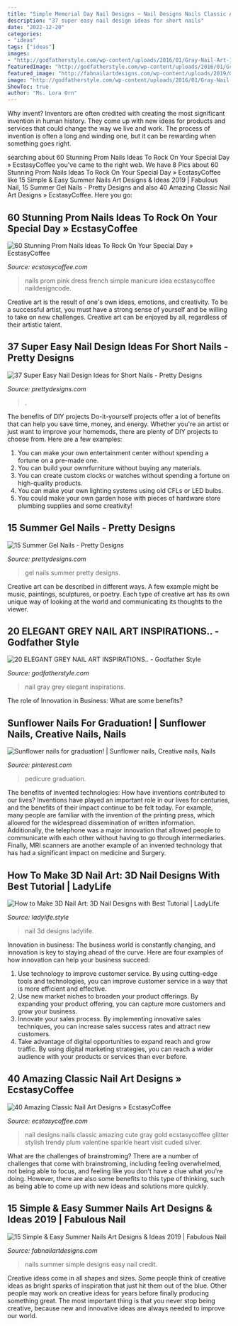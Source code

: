```yaml
---
title: "Simple Memorial Day Nail Designs ~ Nail Designs Nails Classic Amazing Cute Gray Gold Ecstasycoffee Glitter Stylish Trendy Plum Valentine Sparkle Heart Visit Cuded Silver"
description: "37 super easy nail design ideas for short nails"
date: "2022-12-20"
categories:
- "ideas"
tags: ["ideas"]
images:
- "http://godfatherstyle.com/wp-content/uploads/2016/01/Gray-Nail-Art-Ideas-6..jpg"
featuredImage: "http://godfatherstyle.com/wp-content/uploads/2016/01/Gray-Nail-Art-Ideas-6..jpg"
featured_image: "http://fabnailartdesigns.com/wp-content/uploads/2019/04/15-Simple-Easy-Summer-Nails-Art-Designs-Ideas-2019-4.jpg"
image: "http://godfatherstyle.com/wp-content/uploads/2016/01/Gray-Nail-Art-Ideas-6..jpg"
ShowToc: true
author: "Ms. Lora Orn"
---
```



Why invent?
Inventors are often credited with creating the most significant invention in human history. They come up with new ideas for products and services that could change the way we live and work. The process of invention is often a long and winding one, but it can be rewarding when something goes right.

	

		
searching about 60 Stunning Prom Nails Ideas To Rock On Your Special Day » EcstasyCoffee you've came to the right web. We have 8 Pics about 60 Stunning Prom Nails Ideas To Rock On Your Special Day » EcstasyCoffee like 15 Simple &amp; Easy Summer Nails Art Designs &amp; Ideas 2019 | Fabulous Nail, 15 Summer Gel Nails - Pretty Designs and also 40 Amazing Classic Nail Art Designs » EcstasyCoffee. Here you go:
		
    
## 60 Stunning Prom Nails Ideas To Rock On Your Special Day » EcstasyCoffee

<img loading=lazy src="https://i0.wp.com/www.ecstasycoffee.com/wp-content/uploads/2016/08/Simple-French-manicure-idea.jpg" onerror="this.onerror=null;this.src='https://tse4.mm.bing.net/th?id=OIP.68Mevlvq6bSss37pwryUUQHaJ4&amp;pid=15.1';" alt="60 Stunning Prom Nails Ideas To Rock On Your Special Day » EcstasyCoffee">

_Source: ecstasycoffee.com_

>nails prom pink dress french simple manicure idea ecstasycoffee naildesigncode. 

	

Creative art is the result of one's own ideas, emotions, and creativity. To be a successful artist, you must have a strong sense of yourself and be willing to take on new challenges. Creative art can be enjoyed by all, regardless of their artistic talent.

    
## 37 Super Easy Nail Design Ideas For Short Nails - Pretty Designs

<img loading=lazy src="https://www.prettydesigns.com/wp-content/uploads/2017/12/37-super-easy-nail-design-ideas-for-short-nails-14.jpg" onerror="this.onerror=null;this.src='https://tse2.mm.bing.net/th?id=OIP.91296eOhNK1Gi6xJMDLlhQHaHa&amp;pid=15.1';" alt="37 Super Easy Nail Design Ideas for Short Nails - Pretty Designs">

_Source: prettydesigns.com_

>. 

	

The benefits of DIY projects
Do-it-yourself projects offer a lot of benefits that can help you save time, money, and energy. Whether you're an artist or just want to improve your homemods, there are plenty of DIY projects to choose from. Here are a few examples: 
1. You can make your own entertainment center without spending a fortune on a pre-made one. 
2. You can build your ownrfurniture without buying any materials. 
3. You can create custom clocks or watches without spending a fortune on high-quality products. 
4. You can make your own lighting systems using old CFLs or LED bulbs. 
5. You could make your own garden hose with pieces of hardware store plumbing supplies and some creativity!

    
## 15 Summer Gel Nails - Pretty Designs

<img loading=lazy src="http://www.prettydesigns.com/wp-content/uploads/2014/07/Pretty-Gel-Nails.jpg" onerror="this.onerror=null;this.src='https://tse1.mm.bing.net/th?id=OIP.3g0jgPTI7vuY8WvC-db2pQHaHb&amp;pid=15.1';" alt="15 Summer Gel Nails - Pretty Designs">

_Source: prettydesigns.com_

>gel nails summer pretty designs. 

	

Creative art can be described in different ways. A few example might be music, paintings, sculptures, or poetry. Each type of creative art has its own unique way of looking at the world and communicating its thoughts to the viewer.

    
## 20 ELEGANT GREY NAIL ART INSPIRATIONS.. - Godfather Style

<img loading=lazy src="http://godfatherstyle.com/wp-content/uploads/2016/01/Gray-Nail-Art-Ideas-6..jpg" onerror="this.onerror=null;this.src='https://tse2.mm.bing.net/th?id=OIP.QYOn4HHPvJgIa0HHdp5rkgHaJ4&amp;pid=15.1';" alt="20 ELEGANT GREY NAIL ART INSPIRATIONS.. - Godfather Style">

_Source: godfatherstyle.com_

>nail gray grey elegant inspirations. 

	

The role of Innovation in Business: What are some benefits?
 

    
## Sunflower Nails For Graduation! | Sunflower Nails, Creative Nails, Nails

<img loading=lazy src="https://i.pinimg.com/736x/51/41/d0/5141d028465ede3cf04836020d0a150d--sunflower-nails-sunflowers.jpg" onerror="this.onerror=null;this.src='https://tse4.mm.bing.net/th?id=OIP.1HT5bzTVpG0yICjrr3rVJAHaJ3&amp;pid=15.1';" alt="Sunflower nails for graduation! | Sunflower nails, Creative nails, Nails">

_Source: pinterest.com_

>pedicure graduation. 

	

The benefits of invented technologies: How have inventions contributed to our lives?
Inventions have played an important role in our lives for centuries, and the benefits of their impact continue to be felt today. For example, many people are familiar with the invention of the printing press, which allowed for the widespread dissemination of written information. Additionally, the telephone was a major innovation that allowed people to communicate with each other without having to go through intermediaries. Finally, MRI scanners are another example of an invented technology that has had a significant impact on medicine and Surgery.

    
## How To Make 3D Nail Art: 3D Nail Designs With Best Tutorial | LadyLife

<img loading=lazy src="https://ladylife.style/wp-content/uploads/2017/12/38-1.jpg" onerror="this.onerror=null;this.src='https://tse4.mm.bing.net/th?id=OIP.zypAJDUmFPu2iTYsCJws3gHaHa&amp;pid=15.1';" alt="How to Make 3D Nail Art: 3D Nail Designs with Best Tutorial | LadyLife">

_Source: ladylife.style_

>nail 3d designs ladylife. 

	

Innovation in business:
The business world is constantly changing, and innovation is key to staying ahead of the curve. Here are four examples of how innovation can help your business succeed: 
1. Use technology to improve customer service. By using cutting-edge tools and technologies, you can improve customer service in a way that is more efficient and effective.
2. Use new market niches to broaden your product offerings. By expanding your product offering, you can capture more customers and grow your business. 
3. Innovate your sales process. By implementing innovative sales techniques, you can increase sales success rates and attract new customers. 
4. Take advantage of digital opportunities to expand reach and grow traffic. By using digital marketing strategies, you can reach a wider audience with your products or services than ever before.

    
## 40 Amazing Classic Nail Art Designs » EcstasyCoffee

<img loading=lazy src="https://i0.wp.com/www.ecstasycoffee.com/wp-content/uploads/2016/10/Classic-Nail-Art-Designs-7.jpg" onerror="this.onerror=null;this.src='https://tse3.mm.bing.net/th?id=OIP.mGCqnV3gGfsbWFRuBkC_hQHaG3&amp;pid=15.1';" alt="40 Amazing Classic Nail Art Designs » EcstasyCoffee">

_Source: ecstasycoffee.com_

>nail designs nails classic amazing cute gray gold ecstasycoffee glitter stylish trendy plum valentine sparkle heart visit cuded silver. 

	

What are the challenges of brainstroming?
There are a number of challenges that come with brainstroming, including feeling overwhelmed, not being able to focus, and feeling like you don't have a clue what you're doing. However, there are also some benefits to this type of thinking, such as being able to come up with new ideas and solutions more quickly.

    
## 15 Simple &amp; Easy Summer Nails Art Designs &amp; Ideas 2019 | Fabulous Nail

<img loading=lazy src="http://fabnailartdesigns.com/wp-content/uploads/2019/04/15-Simple-Easy-Summer-Nails-Art-Designs-Ideas-2019-4.jpg" onerror="this.onerror=null;this.src='https://tse3.mm.bing.net/th?id=OIP.e-RYKmY1gzx132sTivJN4QHaJa&amp;pid=15.1';" alt="15 Simple &amp; Easy Summer Nails Art Designs &amp; Ideas 2019 | Fabulous Nail">

_Source: fabnailartdesigns.com_

>nails summer simple designs easy nail credit. 

	

Creative ideas come in all shapes and sizes. Some people think of creative ideas as bright sparks of inspiration that just hit them out of the blue. Other people may work on creative ideas for years before finally producing something great. The most important thing is that you never stop being creative, because new and innovative ideas are always needed to improve our world.

